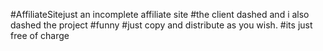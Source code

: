 #AffiliateSitejust an incomplete affiliate site
#the client dashed and i also dashed the project
#funny
#just copy and distribute as you wish. 
#its just free of charge
